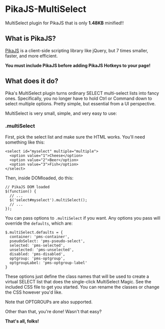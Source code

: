 # PikaJS-MultiSelect

MultiSelect plugin for PikaJS that is only **1.48KB** minified!!

## What is PikaJS?

[PikaJS](https://github.com/Scottie35/PikaJS) is a client-side scripting library like jQuery, but 7 times smaller, faster, and more efficient.

**You must include PikaJS before adding PikaJS Hotkeys to your page!**

## What does it do?

Pika's MultiSelect plugin turns ordinary SELECT multi-select lists into fancy ones. Specifically, you no longer have to hold Ctrl or Command down to select multiple options. Pretty simple, but essential from a UI perspective.

MultiSelect is very small, simple, and very easy to use:
  
### .multiSelect

First, pick the select list and make sure the HTML works. You'll need something like this:

    <select id="myselect" multiple="multiple">
      <option value="1">Cheese</option>
      <option value="2">Beer</option>
      <option value="3">Fish</option>
    </select>

Then, inside DOMloaded, do this:

    // PikaJS DOM loaded
    $(function() {
      // ...
      $('select#myselect').multiSelect();
      // ...
    });

You can pass options to `.multiSelect` if you want. Any options you pass will override the `defaults`, which are:

    $.multiSelect.defaults = {
      container: 'pms-container',
      pseudoSelect: 'pms-pseudo-select',
      selected: 'pms-selected',
      unselected: 'pms-unselected',
      disabled: 'pms-disabled',
      optgroup: 'pms-optgroup',
      optgroupLabel: 'pms-optgroup-label'
    }

These options just define the class names that will be used to create a virtual SELECT list that does the single-click MultiSelect Magic. See the included CSS file to get you started. You can rename the classes or change the CSS however you'd like.
  
Note that OPTGROUPs are also supported.
  
Other than that, you're done! Wasn't that easy?
  
**That's all, folks!**
